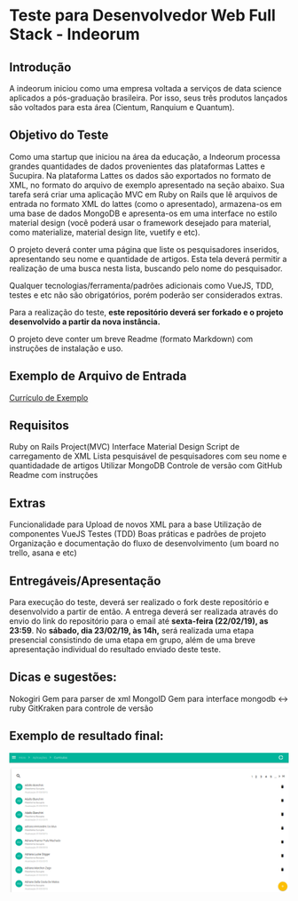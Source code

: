 # Teste para Desenvolvedor Web Full Stack - Indeorum

## Introdução
A indeorum iniciou como uma empresa voltada a serviços de data science aplicados a pós-graduação brasileira.
Por isso, seus três produtos lançados são voltados para esta área (Cientum, Ranquium e Quantum).

## Objetivo do Teste

Como uma startup que iniciou na área da educação, a Indeorum processa grandes quantidades de dados provenientes das plataformas Lattes e Sucupira. Na plataforma Lattes os dados são exportados no formato de XML, no formato do arquivo de exemplo apresentado na seção abaixo.
Sua tarefa será criar uma aplicação MVC em Ruby on Rails que lê arquivos de entrada no formato XML do lattes (como o apresentado), armazena-os em uma base de dados MongoDB e apresenta-os em uma interface no estilo material design (você poderá usar o framework desejado para material, como materialize, material design lite, vuetify e etc).

O projeto deverá conter uma página que liste os pesquisadores inseridos, apresentando seu nome e quantidade de artigos. Esta tela deverá permitir a realização de uma busca nesta lista, buscando pelo nome do pesquisador. 

Qualquer tecnologias/ferramenta/padrões adicionais como VueJS, TDD, testes e etc não são obrigatórios, porém poderão ser considerados extras.

Para a realização do teste, **este repositório deverá ser forkado e o projeto desenvolvido a partir da nova instância.**

O projeto deve conter um breve Readme (formato Markdown) com instruções de instalação e uso.

## Exemplo de Arquivo de Entrada
[Currículo de Exemplo](public/researcher_example.xml)

## Requisitos

Ruby on Rails Project(MVC)
Interface Material Design
Script de carregamento de XML
Lista pesquisável de pesquisadores com seu nome e quantidadade de artigos
Utilizar MongoDB
Controle de versão com GitHub
Readme com instruções

## Extras

Funcionalidade para Upload de novos XML para a base
Utilização de componentes VueJS
Testes (TDD)
Boas práticas e padrões de projeto
Organização e documentação do fluxo de desenvolvimento (um board no trello, asana e etc)


## Entregáveis/Apresentação

Para execução do teste, deverá ser realizado o fork deste repositório e desenvolvido a partir de então.
A entrega deverá ser realizada através do envio do link do repositório para o email até **sexta-feira (22/02/19), as 23:59**.
No **sábado, dia 23/02/19, às 14h,** será realizada uma etapa presencial consistindo de uma etapa em grupo, além de uma breve apresentação individual do resultado enviado deste teste.

## Dicas e sugestões:

Nokogiri Gem para parser de xml
MongoID Gem para interface mongodb <-> ruby 
GitKraken para controle de versão

## Exemplo de resultado final:
![Imagem exemplo](img/screen_example.png)
